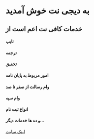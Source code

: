 <!DOCTYPE html>
<html lang="en">
<head>
    <meta charset="UTF-8">
    <meta name="viewport" content="width=device-width, initial-scale=1.0">
</head>
<body>
    <h1>به دیجی نت خوش آمدید</h1>
    <h2>خدمات کافی نت اعم است از</h2>
    <h4>تایپ</h4>
    <h4>ترجمه</h4>
    <h4>تحقیق</h4>
    <h4>امور مربوط به پایان نامه</h4>
    <h4>وام رسالت از صفر تا صد</h4>
    <h4>وام سپه</h4>
    <h4>انواع ثبت نام</h4>
    <h4>و ده ها خدمات دیگر...</h4>
    <a href="">لینک سایت</a>
</body>
</html>
